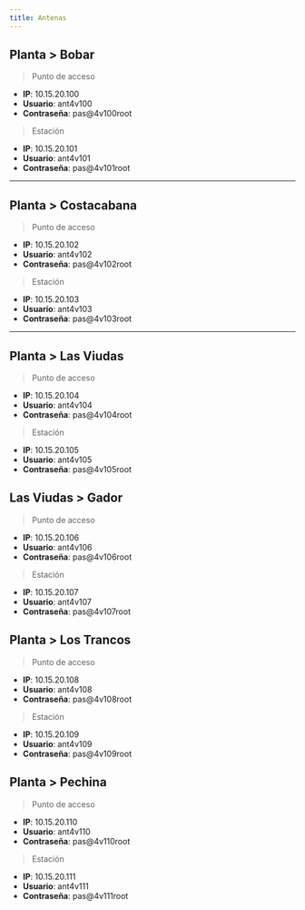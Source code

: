 ```yaml
---
title: Antenas
---
```


## Planta > Bobar

> Punto de acceso

- **IP**: 10.15.20.100
- **Usuario**: ant4v100
- **Contraseña**: pas@4v100root

> Estación

- **IP**: 10.15.20.101
- **Usuario**: ant4v101
- **Contraseña**: pas@4v101root

***

## Planta > Costacabana

> Punto de acceso

- **IP**: 10.15.20.102
- **Usuario**: ant4v102
- **Contraseña**: pas@4v102root

> Estación

- **IP**: 10.15.20.103
- **Usuario**: ant4v103
- **Contraseña**: pas@4v103root

***

## Planta > Las Viudas

> Punto de acceso

- **IP**: 10.15.20.104
- **Usuario**: ant4v104
- **Contraseña**: pas@4v104root

> Estación

- **IP**: 10.15.20.105
- **Usuario**: ant4v105
- **Contraseña**: pas@4v105root

## Las Viudas > Gador

> Punto de acceso

- **IP**: 10.15.20.106
- **Usuario**: ant4v106
- **Contraseña**: pas@4v106root

> Estación

- **IP**: 10.15.20.107
- **Usuario**: ant4v107
- **Contraseña**: pas@4v107root

## Planta > Los Trancos

> Punto de acceso

- **IP**: 10.15.20.108
- **Usuario**: ant4v108
- **Contraseña**: pas@4v108root

> Estación

- **IP**: 10.15.20.109
- **Usuario**: ant4v109
- **Contraseña**: pas@4v109root

## Planta > Pechina

> Punto de acceso

- **IP**: 10.15.20.110
- **Usuario**: ant4v110
- **Contraseña**: pas@4v110root

> Estación

- **IP**: 10.15.20.111
- **Usuario**: ant4v111
- **Contraseña**: pas@4v111root


